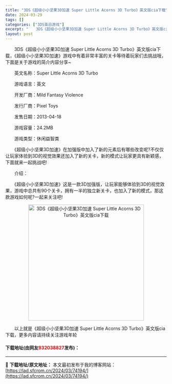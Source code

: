 ```yaml
---
title: "3DS《超级小小坚果3D加速 Super Little Acorns 3D Turbo》英文版cia下载"
date: 2024-03-29
tags: []
categories: ["3DS英日游戏"]
excerpt: "　　3DS《超级小小坚果3D加速 Super Little Acorns 3D Turbo》英文版cia下载，《超级小小坚果3D加速》游戏中有着非常丰富的关卡等待着玩家们去挑战哦，下面是关于游戏的简介内容分享~ 　　英文名称：Super Little Acorns 3D Turbo 　　游戏语言：英&hellip;"
layout: post
---
```


 <p>　　3DS《超级小小坚果3D加速 Super Little Acorns 3D Turbo》英文版cia下载，《超级小小坚果3D加速》游戏中有着非常丰富的关卡等待着玩家们去挑战哦，下面是关于游戏的简介内容分享~</p> <p>　　英文名称：Super Little Acorns 3D Turbo</p> <p>　　游戏语言：英文</p> <p>　　开发厂商：Mild Fantasy Violence</p> <p>　　发行厂商：Pixel Toys</p> <p>　　发售日期：2013-04-18</p> <p>　　游戏容量：24.2MB</p> <p>　　游戏类型：休闲益智类</p> <p>　　《超级小小坚果3D加速》在加强版中加入了新的元素后有哪些改变呢?不仅仅让玩家体验到3D的视觉效果还加入了新的关卡，新的模式让玩家更具有新颖感，下面就来一起挑战吧!</p> <p>　　介绍：</p> <p>　　《超级小小坚果3D加速》这是一款3D加强版，让玩家能够体验到3D的视觉效果，游戏中总共有90个关卡，拥有一半的独立新关卡，也加入了新的模式，那这款游戏如何呢?一起来关注吧!</p> <p align="center"><img align="" border="0" src="https://lad.sfcrom.cn/wp-content/uploads/2024/03/20240329_6606334f2421f.jpg" width="361" alt="3DS《超级小小坚果3D加速 Super Little Acorns 3D Turbo》英文版cia下载" /></p> <p>　　以上就是《超级小小坚果3D加速 Super Little Acorns 3D Turbo》英文版cia下载，更多内容请持续关注游戏年轮</p> <p><h4>下载地址(由网友<font color="red">932038827</font>发布)：</h4></p> 

---
📖 **下载地址/原文地址：** 本文最初发布于我的博客网站：[https://lad.sfcrom.cn/2024/03/74194/](https://lad.sfcrom.cn/2024/03/74194/)
